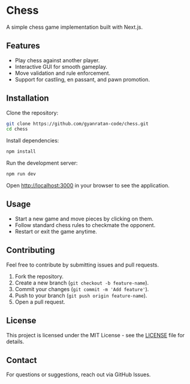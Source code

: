 # Chess

A simple chess game implementation built with Next.js.

## Features

- Play chess against another player.
- Interactive GUI for smooth gameplay.
- Move validation and rule enforcement.
- Support for castling, en passant, and pawn promotion.

## Installation

Clone the repository:

```bash
git clone https://github.com/gyanratan-code/chess.git
cd chess
```

Install dependencies:

```bash
npm install
```

Run the development server:

```bash
npm run dev
```

Open [http://localhost:3000](http://localhost:3000) in your browser to see the application.

## Usage

- Start a new game and move pieces by clicking on them.
- Follow standard chess rules to checkmate the opponent.
- Restart or exit the game anytime.

## Contributing

Feel free to contribute by submitting issues and pull requests.

1. Fork the repository.
2. Create a new branch (`git checkout -b feature-name`).
3. Commit your changes (`git commit -m 'Add feature'`).
4. Push to your branch (`git push origin feature-name`).
5. Open a pull request.

## License

This project is licensed under the MIT License - see the [LICENSE](LICENSE) file for details.

## Contact

For questions or suggestions, reach out via GitHub Issues.

